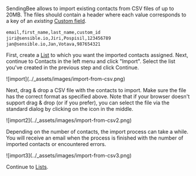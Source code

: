 SendingBee allows to import existing contacts from CSV files of up to 20MB.
The files should contain a header where each value corresponds to a key of an
*existing* [Custom field](/contacts/custom-fields.md).

```
email,first_name,last_name,custom_id
jiri@sensible.io,Jiri,Pospisil,123456789
jan@sensible.io,Jan,Votava,987654321
```

First, create a [List](/lists.md) to which you want the imported contacts
assigned. Next, continue to Contacts in the left menu and click "Import".
Select the list you've created in the previous step and click Continue.

<p class="centered">
  ![import](../_assets/images/import-from-csv.png)
</p>

Next, drag & drop a CSV file with the contacts to import. Make sure the file
has the correct format as specified above. Note that if your browser doesn't
support drag & drop (or if you prefer), you can select the file via the
standard dialog by clicking on the icon in the middle.

<p class="centered">
  ![import2](../_assets/images/import-from-csv2.png)
</p>

Depending on the number of contacts, the import process can take a while. You
will receive an email when the process is finished with the number of
imported contacts or encountered errors.

<p class="centered">
  ![import3](../_assets/images/import-from-csv3.png)
</p>

Continue to [Lists](/lists.md).
